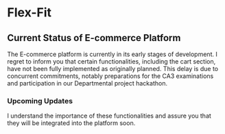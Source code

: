 # Flex-Fit
## Current Status of E-commerce Platform

The E-commerce platform is currently in its early stages of development. I regret to inform you that certain functionalities, including the cart section, have not been fully implemented as originally planned. This delay is due to concurrent commitments, notably preparations for the CA3 examinations and participation in our Departmental project hackathon.

### Upcoming Updates

I understand the importance of these functionalities and assure you that they will be integrated into the platform soon. 



